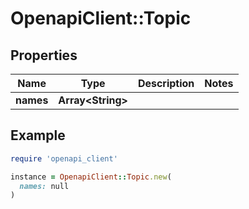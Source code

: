 # OpenapiClient::Topic

## Properties

| Name | Type | Description | Notes |
| ---- | ---- | ----------- | ----- |
| **names** | **Array&lt;String&gt;** |  |  |

## Example

```ruby
require 'openapi_client'

instance = OpenapiClient::Topic.new(
  names: null
)
```


